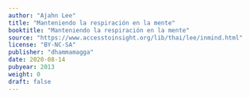 ```yaml
---
author: "Ajahn Lee"
title: "Manteniendo la respiración en la mente"
booktitle: "Manteniendo la respiración en la mente"
source: "https://www.accesstoinsight.org/lib/thai/lee/inmind.html"
license: "BY-NC-SA"
publisher: "dhammamagga"
date: 2020-08-14
pubyear: 2013 
weight: 0
draft: false
---	
```

